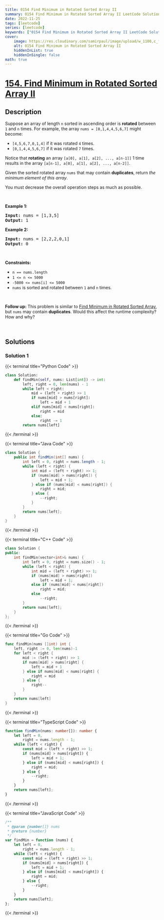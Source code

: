 ```yaml
---
title: 0154 Find Minimum in Rotated Sorted Array II
summary: 0154 Find Minimum in Rotated Sorted Array II LeetCode Solution Explained
date: 2022-11-25
tags: [leetcode]
series: [leetcode]
keywords: ["0154 Find Minimum in Rotated Sorted Array II LeetCode Solution Explained in all languages", "0154 Find Minimum in Rotated Sorted Array II", "LeetCode", "leetcode solution in Python3 C++ Java Go PHP Ruby Swift TypeScript Rust C# JavaScript C", "GeeksforGeeks", "InterviewBit", "Coding Ninjas", "HackerRank", "HackerEarth", "CodeChef", "TopCoder", "AlgoExpert", "freeCodeCamp", "Codeforces", "GitHub", "AtCoder", "Samir Paul"]
cover:
    image: https://res.cloudinary.com/samirpaul/image/upload/w_1100,c_fit,co_rgb:FFFFFF,l_text:Arial_75_bold:0154 Find Minimum in Rotated Sorted Array II - Solution Explained/problem-solving.webp
    alt: 0154 Find Minimum in Rotated Sorted Array II
    hiddenInList: true
    hiddenInSingle: false
math: true
---
```



# [154. Find Minimum in Rotated Sorted Array II](https://leetcode.com/problems/find-minimum-in-rotated-sorted-array-ii)


## Description

<p>Suppose an array of length <code>n</code> sorted in ascending order is <strong>rotated</strong> between <code>1</code> and <code>n</code> times. For example, the array <code>nums = [0,1,4,4,5,6,7]</code> might become:</p>

<ul>
	<li><code>[4,5,6,7,0,1,4]</code> if it was rotated <code>4</code> times.</li>
	<li><code>[0,1,4,4,5,6,7]</code> if it was rotated <code>7</code> times.</li>
</ul>

<p>Notice that <strong>rotating</strong> an array <code>[a[0], a[1], a[2], ..., a[n-1]]</code> 1 time results in the array <code>[a[n-1], a[0], a[1], a[2], ..., a[n-2]]</code>.</p>

<p>Given the sorted rotated array <code>nums</code> that may contain <strong>duplicates</strong>, return <em>the minimum element of this array</em>.</p>

<p>You must decrease the overall operation steps as much as possible.</p>

<p>&nbsp;</p>
<p><strong class="example">Example 1:</strong></p>
<pre><strong>Input:</strong> nums = [1,3,5]
<strong>Output:</strong> 1
</pre><p><strong class="example">Example 2:</strong></p>
<pre><strong>Input:</strong> nums = [2,2,2,0,1]
<strong>Output:</strong> 0
</pre>
<p>&nbsp;</p>
<p><strong>Constraints:</strong></p>

<ul>
	<li><code>n == nums.length</code></li>
	<li><code>1 &lt;= n &lt;= 5000</code></li>
	<li><code>-5000 &lt;= nums[i] &lt;= 5000</code></li>
	<li><code>nums</code> is sorted and rotated between <code>1</code> and <code>n</code> times.</li>
</ul>

<p>&nbsp;</p>
<p><strong>Follow up:</strong> This problem is similar to&nbsp;<a href="https://leetcode.com/problems/find-minimum-in-rotated-sorted-array/description/" target="_blank">Find Minimum in Rotated Sorted Array</a>, but&nbsp;<code>nums</code> may contain <strong>duplicates</strong>. Would this affect the runtime complexity? How and why?</p>

<p>&nbsp;</p>

## Solutions

### Solution 1

<!-- tabs:start -->

{{< terminal title="Python Code" >}}
```python
class Solution:
    def findMin(self, nums: List[int]) -> int:
        left, right = 0, len(nums) - 1
        while left < right:
            mid = (left + right) >> 1
            if nums[mid] > nums[right]:
                left = mid + 1
            elif nums[mid] < nums[right]:
                right = mid
            else:
                right -= 1
        return nums[left]
```
{{< /terminal >}}

{{< terminal title="Java Code" >}}
```java
class Solution {
    public int findMin(int[] nums) {
        int left = 0, right = nums.length - 1;
        while (left < right) {
            int mid = (left + right) >> 1;
            if (nums[mid] > nums[right]) {
                left = mid + 1;
            } else if (nums[mid] < nums[right]) {
                right = mid;
            } else {
                --right;
            }
        }
        return nums[left];
    }
}
```
{{< /terminal >}}

{{< terminal title="C++ Code" >}}
```cpp
class Solution {
public:
    int findMin(vector<int>& nums) {
        int left = 0, right = nums.size() - 1;
        while (left < right) {
            int mid = (left + right) >> 1;
            if (nums[mid] > nums[right])
                left = mid + 1;
            else if (nums[mid] < nums[right])
                right = mid;
            else
                --right;
        }
        return nums[left];
    }
};
```
{{< /terminal >}}

{{< terminal title="Go Code" >}}
```go
func findMin(nums []int) int {
	left, right := 0, len(nums)-1
	for left < right {
		mid := (left + right) >> 1
		if nums[mid] > nums[right] {
			left = mid + 1
		} else if nums[mid] < nums[right] {
			right = mid
		} else {
			right--
		}
	}
	return nums[left]
}
```
{{< /terminal >}}

{{< terminal title="TypeScript Code" >}}
```ts
function findMin(nums: number[]): number {
    let left = 0,
        right = nums.length - 1;
    while (left < right) {
        const mid = (left + right) >> 1;
        if (nums[mid] > nums[right]) {
            left = mid + 1;
        } else if (nums[mid] < nums[right]) {
            right = mid;
        } else {
            --right;
        }
    }
    return nums[left];
}
```
{{< /terminal >}}

{{< terminal title="JavaScript Code" >}}
```js
/**
 * @param {number[]} nums
 * @return {number}
 */
var findMin = function (nums) {
    let left = 0,
        right = nums.length - 1;
    while (left < right) {
        const mid = (left + right) >> 1;
        if (nums[mid] > nums[right]) {
            left = mid + 1;
        } else if (nums[mid] < nums[right]) {
            right = mid;
        } else {
            --right;
        }
    }
    return nums[left];
};
```
{{< /terminal >}}

<!-- tabs:end -->

<!-- end -->
